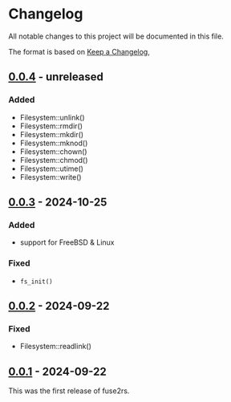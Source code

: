 # Changelog

All notable changes to this project will be documented in this file.

The format is based on [Keep a Changelog](https://keepachangelog.com/en/1.1.0/),

## [0.0.4] - unreleased

### Added

- Filesystem::unlink()
- Filesystem::rmdir()
- Filesystem::mkdir()
- Filesystem::mknod()
- Filesystem::chown()
- Filesystem::chmod()
- Filesystem::utime()
- Filesystem::write()

## [0.0.3] - 2024-10-25

### Added

- support for FreeBSD & Linux

### Fixed

- `fs_init()`

## [0.0.2] - 2024-09-22

### Fixed

- Filesystem::readlink()

## [0.0.1] - 2024-09-22

This was the first release of fuse2rs.

[0.0.4]: https://github.com/realchonk/fuse2rs/compare/0.0.3...0.0.4
[0.0.3]: https://github.com/realchonk/fuse2rs/compare/0.0.2...0.0.3
[0.0.2]: https://github.com/realchonk/fuse2rs/compare/0.0.1...0.0.2
[0.0.1]: https://github.com/realchonk/fuse2rs/releases/tag/0.0.1
